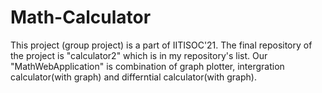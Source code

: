 # Math-Calculator
This project (group project) is a part of IITISOC'21.
The final repository of the project is "calculator2" which is in my repository's list.
Our "MathWebApplication" is combination of graph plotter, intergration calculator(with graph) and differntial calculator(with graph).






